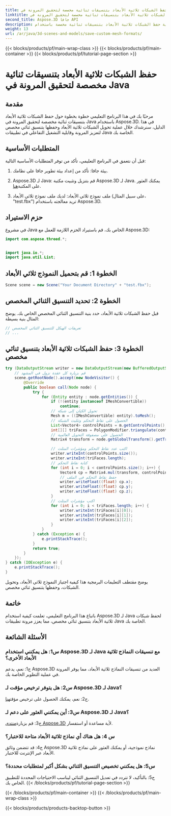 ```yaml
---
title: حفظ الشبكات ثلاثية الأبعاد بتنسيقات ثنائية مخصصة لتحقيق المرونة في Java
linktitle: حفظ الشبكات ثلاثية الأبعاد بتنسيقات ثنائية مخصصة لتحقيق المرونة في Java
second_title: Aspose.3D جافا API
description: تعرف على كيفية حفظ الشبكات ثلاثية الأبعاد بتنسيقات ثنائية مخصصة باستخدام Aspose.3D لـ Java. عزز المرونة في تطبيقات Java من خلال هذا البرنامج التعليمي خطوة بخطوة.
weight: 13
url: /ar/java/3d-scenes-and-models/save-custom-mesh-formats/
---
```


{{< blocks/products/pf/main-wrap-class >}}
{{< blocks/products/pf/main-container >}}
{{< blocks/products/pf/tutorial-page-section >}}

# حفظ الشبكات ثلاثية الأبعاد بتنسيقات ثنائية مخصصة لتحقيق المرونة في Java

## مقدمة

مرحبًا بك في هذا البرنامج التعليمي خطوة بخطوة حول حفظ الشبكات ثلاثية الأبعاد بتنسيقات ثنائية مخصصة لتحقيق المرونة في Java باستخدام Aspose.3D. في هذا الدليل، سنرشدك خلال عملية تحويل الشبكات ثلاثية الأبعاد وحفظها بتنسيق ثنائي مخصص لتعزيز المرونة وقابلية التشغيل التفاعلي في تطبيقات Java الخاصة بك.

## المتطلبات الأساسية

قبل أن نتعمق في البرنامج التعليمي، تأكد من توفر المتطلبات الأساسية التالية:

1. بيئة جافا: تأكد من إعداد بيئة تطوير جافا على نظامك.

2.  Aspose.3D لـ Java: قم بتنزيل وتثبيت مكتبة Aspose.3D لـ Java. يمكنك العثور على المكتبة[هنا](https://releases.aspose.com/3d/java/).

3. ملف نموذج ثلاثي الأبعاد: لديك ملف نموذج ثلاثي الأبعاد (على سبيل المثال، "test.fbx") تريد معالجته باستخدام Aspose.3D.

## حزم الاستيراد

في مشروع Java الخاص بك، قم باستيراد الحزم اللازمة للعمل مع Aspose.3D:

```java
import com.aspose.threed.*;


import java.io.*;
import java.util.List;
```

## الخطوة 1: قم بتحميل النموذج ثلاثي الأبعاد

```java
Scene scene = new Scene("Your Document Directory" + "test.fbx");
```

## الخطوة 2: تحديد التنسيق الثنائي المخصص

قبل حفظ الشبكات ثلاثية الأبعاد، حدد بنية التنسيق الثنائي المخصص الخاص بك. يوضح المثال بنية بسيطة:

```java
// تعريفات الهيكل للتنسيق الثنائي المخصص
// ...
```

## الخطوة 3: حفظ الشبكات ثلاثية الأبعاد بتنسيق ثنائي مخصص

```java
try (DataOutputStream writer = new DataOutputStream(new BufferedOutputStream(new FileOutputStream("Your Document Directory" + "Save3DMeshesInCustomBinaryFormat_out")))) {
    // قم بزيارة كل عقدة نزول في المشهد
    scene.getRootNode().accept(new NodeVisitor() {
        @Override
        public boolean call(Node node) {
            try {
                for (Entity entity : node.getEntities()) {
                    if (!(entity instanceof IMeshConvertible))
                        continue;
                    // تحويل الكيان إلى شبكة
                    Mesh m = ((IMeshConvertible) entity).toMesh();
                    // الحصول على نقاط التحكم وتثليث الشبكة
                    List<Vector4> controlPoints = m.getControlPoints();
                    int[][] triFaces = PolygonModifier.triangulate(controlPoints, m.getPolygons());
                    // الحصول على مصفوفة التحويل العالمية
                    Matrix4 transform = node.getGlobalTransform().getTransformMatrix();

                    // اكتب عدد نقاط التحكم ومؤشرات المثلث
                    writer.writeInt(controlPoints.size());
                    writer.writeInt(triFaces.length);
                    // كتابة نقاط التحكم
                    for (int i = 0; i < controlPoints.size(); i++) {
                        Vector4 cp = Matrix4.mul(transform, controlPoints.get(i));
                        // حفظ نقاط التحكم في الملف
                        writer.writeFloat((float) cp.x);
                        writer.writeFloat((float) cp.y);
                        writer.writeFloat((float) cp.z);
                    }
                    // اكتب مؤشرات المثلث
                    for (int i = 0; i < triFaces.length; i++) {
                        writer.writeInt(triFaces[i][0]);
                        writer.writeInt(triFaces[i][1]);
                        writer.writeInt(triFaces[i][2]);
                    }
                }
            } catch (Exception e) {
                e.printStackTrace();
            }
            return true;
        }
    });
} catch (IOException e) {
    e.printStackTrace();
}
```

يوضح مقتطف التعليمات البرمجية هذا كيفية اجتياز النموذج ثلاثي الأبعاد، وتحويل الشبكات، وحفظها بتنسيق ثنائي مخصص.

## خاتمة

باتباع هذا البرنامج التعليمي، تعلمت كيفية استخدام Aspose.3D لـ Java لحفظ شبكات ثلاثية الأبعاد بتنسيق ثنائي مخصص، مما يعزز مرونة تطبيقات Java الخاصة بك.

## الأسئلة الشائعة

### س1: هل يمكنني استخدام Aspose.3D لـ Java مع تنسيقات النماذج ثلاثية الأبعاد الأخرى؟

ج1: نعم، يدعم Aspose.3D العديد من تنسيقات النماذج ثلاثية الأبعاد، مما يوفر المرونة في عملية التطوير الخاصة بك.

### س2: هل يتوفر ترخيص مؤقت لـ Aspose.3D لـ Java؟

 ج2: نعم، يمكنك الحصول على ترخيص مؤقت[هنا](https://purchase.aspose.com/temporary-license/).

### س3: أين يمكنني العثور على دعم لـ Aspose.3D لـ Java؟

 ج3: قم بزيارة[منتدى Aspose.3D](https://forum.aspose.com/c/3d/18) لأية مساعدة أو استفسار.

### س 4: هل هناك أي نماذج ثلاثية الأبعاد متاحة للاختبار؟

ج4: قد تتضمن وثائق Aspose.3D نماذج نموذجية، أو يمكنك العثور على نماذج ثلاثية الأبعاد عبر الإنترنت للاختبار.

### س5: هل يمكنني تخصيص التنسيق الثنائي بشكل أكبر لمتطلبات محددة؟

ج5: بالتأكيد، لا تتردد في تعديل التنسيق الثنائي ليناسب الاحتياجات المحددة للتطبيق الخاص بك.
{{< /blocks/products/pf/tutorial-page-section >}}

{{< /blocks/products/pf/main-container >}}
{{< /blocks/products/pf/main-wrap-class >}}

{{< blocks/products/products-backtop-button >}}
